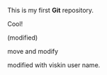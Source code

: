 This is my first **Git** repository.

Cool!

(modified)

move and modify

modified with viskin user name.